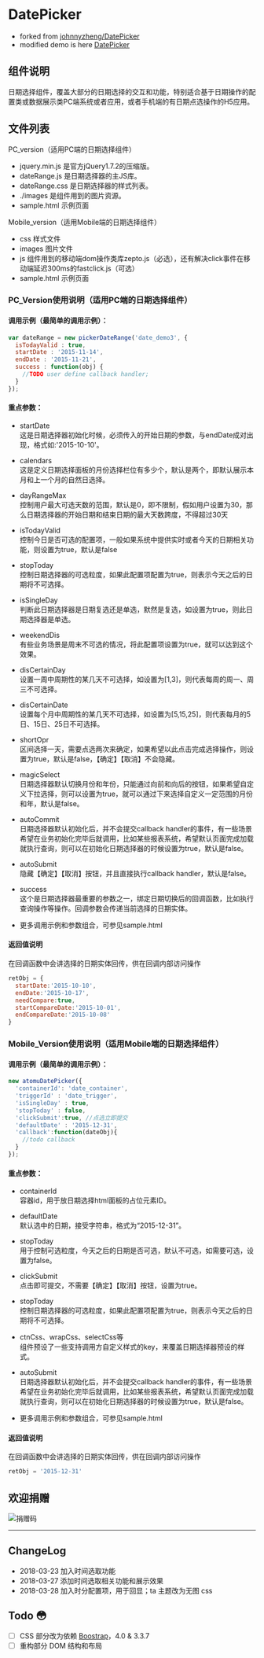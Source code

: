# DatePicker
- forked from [johnnyzheng/DatePicker](https://github.com/johnnyzheng/DatePicker)    
- modified demo is here [DatePicker](http://hdwills.github.io/DatePicker/)

## 组件说明
日期选择组件，覆盖大部分的日期选择的交互和功能，特别适合基于日期操作的配置类或数据展示类PC端系统或者应用，或者手机端的有日期点选操作的H5应用。

## 文件列表
PC_version（适用PC端的日期选择组件）
+ jquery.min.js 是官方jQuery1.7.2的压缩版。
+ dateRange.js 是日期选择器的主JS库。
+ dateRange.css 是日期选择器的样式列表。
+ ./images 是组件用到的图片资源。
+ sample.html 示例页面

Mobile_version（适用Mobile端的日期选择组件）
+ css 样式文件
+ images 图片文件
+ js 组件用到的移动端dom操作类库zepto.js（必选），还有解决click事件在移动端延迟300ms的fastclick.js（可选）
+ sample.html 示例页面

### PC_Version使用说明（适用PC端的日期选择组件）
#### 调用示例（最简单的调用示例）：

```javascript
var dateRange = new pickerDateRange('date_demo3', {
  isTodayValid : true,
  startDate : '2015-11-14',
  endDate : '2015-11-21',
  success : function(obj) {
    //TODO user define callback handler;
  }
});
```

#### 重点参数：

- startDate    
这是日期选择器初始化时候，必须传入的开始日期的参数，与endDate成对出现，格式如:'2015-10-10'。

- calendars    
这是定义日期选择面板的月份选择栏位有多少个，默认是两个，即默认展示本月和上一个月的自然日选择。

- dayRangeMax    
控制用户最大可选天数的范围，默认是0，即不限制，假如用户设置为30，那么日期选择器的开始日期和结束日期的最大天数跨度，不得超过30天

- isTodayValid    
控制今日是否可选的配置项，一般如果系统中提供实时或者今天的日期相关功能，则设置为true，默认是false

- stopToday    
控制日期选择器的可选粒度，如果此配置项配置为true，则表示今天之后的日期将不可选择。

- isSingleDay    
判断此日期选择器是日期复选还是单选，默然是复选，如设置为true，则此日期选择器是单选。

- weekendDis    
有些业务场景是周末不可选的情况，将此配置项设置为true，就可以达到这个效果。

- disCertainDay    
设置一周中周期性的某几天不可选择，如设置为[1,3]，则代表每周的周一、周三不可选择。

- disCertainDate    
设置每个月中周期性的某几天不可选择，如设置为[5,15,25]，则代表每月的5日、15日、25日不可选择。

- shortOpr    
区间选择一天，需要点选两次来确定，如果希望以此点击完成选择操作，则设置为true，默认是false，【确定】【取消】不会隐藏。

- magicSelect    
日期选择器默认切换月份和年份，只能通过向前和向后的按钮，如果希望自定义下拉选择，则可以设置为true，就可以通过下来选择自定义一定范围的月份和年，默认是false。

- autoCommit    
日期选择器默认初始化后，并不会提交callback handler的事件，有一些场景希望在业务初始化完毕后就调用，比如某些报表系统，希望默认页面完成加载就执行查询，则可以在初始化日期选择器的时候设置为true，默认是false。

- autoSubmit    
隐藏【确定】【取消】按钮，并且直接执行callback handler，默认是false。

- success    
这个是日期选择器最重要的参数之一，绑定日期切换后的回调函数，比如执行查询操作等操作。回调参数会传递当前选择的日期实体。

- 更多调用示例和参数组合，可参见sample.html

#### 返回值说明

在回调函数中会讲选择的日期实体回传，供在回调内部访问操作

```javascript
retObj = {
  startDate:'2015-10-10',
  endDate:'2015-10-17',
  needCompare:true,
  startCompareDate:'2015-10-01',
  endCompareDate:'2015-10-08'
}
```

### Mobile_Version使用说明（适用Mobile端的日期选择组件）
#### 调用示例（最简单的调用示例）：

```javascript
new atomuDatePicker({
  'containerId': 'date_container',
  'triggerId' : 'date_trigger',
  'isSingleDay' : true,
  'stopToday' : false,
  'clickSubmit':true, //点选立即提交
  'defaultDate' : '2015-12-31',
  'callback':function(dateObj){
    //todo callback
  }
});
```

#### 重点参数：
- containerId    
容器id，用于放日期选择html面板的占位元素ID。

- defaultDate    
默认选中的日期，接受字符串，格式为“2015-12-31”。

- stopToday    
用于控制可选粒度，今天之后的日期是否可选，默认不可选，如需要可选，设置为false。

- clickSubmit    
点击即可提交，不需要【确定】【取消】按钮，设置为true。

- stopToday    
控制日期选择器的可选粒度，如果此配置项配置为true，则表示今天之后的日期将不可选择。

- ctnCss、wrapCss、selectCss等    
组件预设了一些支持调用方自定义样式的key，来覆盖日期选择器预设的样式。

- autoSubmit    
日期选择器默认初始化后，并不会提交callback handler的事件，有一些场景希望在业务初始化完毕后就调用，比如某些报表系统，希望默认页面完成加载就执行查询，则可以在初始化日期选择器的时候设置为true，默认是false。

- 更多调用示例和参数组合，可参见sample.html

#### 返回值说明
在回调函数中会讲选择的日期实体回传，供在回调内部访问操作

```javascript
retObj = '2015-12-31'
```

## 欢迎捐赠
<img src="http://imgcache.xg.qq.com/weight/wx4johnny.jpg" alt="捐赠码"/>

--------------------

## ChangeLog
- 2018-03-23 加入时间选取功能
- 2018-03-27 添加时间选取相关功能和展示效果
- 2018-03-28 加入时分配置项，用于回显；ta 主题改为无图 css

## Todo :flushed:
- [ ] CSS 部分改为依赖 [Boostrap](https://getbootstrap.com/)，4.0 & 3.3.7
- [ ] 重构部分 DOM 结构和布局
